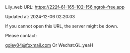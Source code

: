 Lily_web URL: https://222f-61-165-102-156.ngrok-free.app

Updated at: 2024-12-06 02:20:03

If you cannot open this URL, the server might be down.

Please contact: 

goley04@foxmail.com Or Wechat:GL_yeaH